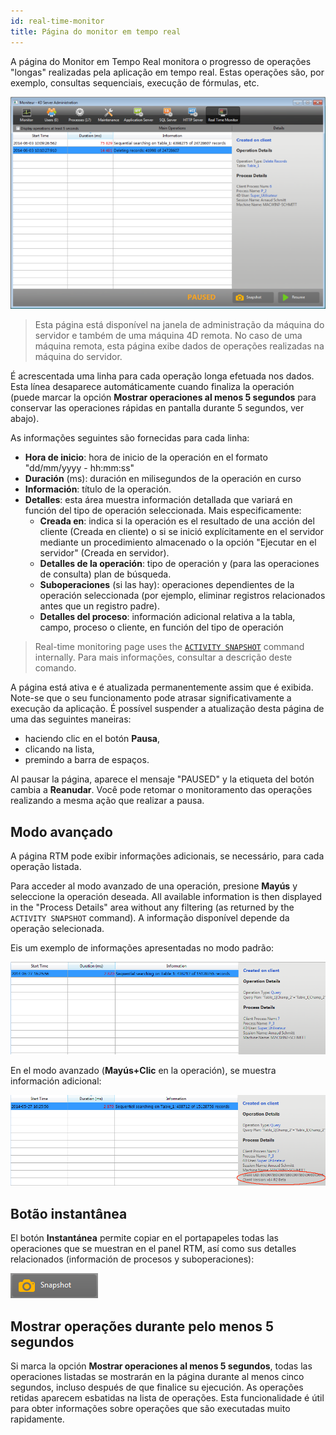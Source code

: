 ```yaml
---
id: real-time-monitor
title: Página do monitor em tempo real
---
```


A página do Monitor em Tempo Real monitora o progresso de operações "longas" realizadas pela aplicação em tempo real. Estas operações são, por exemplo, consultas sequenciais, execução de fórmulas, etc.

![](../assets/en/Admin/server-admin-monitor-page.png)

> Esta página está disponível na janela de administração da máquina do servidor e também de uma máquina 4D remota. No caso de uma máquina remota, esta página exibe dados de operações realizadas na máquina do servidor.

É acrescentada uma linha para cada operação longa efetuada nos dados. Esta línea desaparece automáticamente cuando finaliza la operación (puede marcar la opción **Mostrar operaciones al menos 5 segundos** para conservar las operaciones rápidas en pantalla durante 5 segundos, ver abajo).

As informações seguintes são fornecidas para cada linha:

- **Hora de inicio**: hora de inicio de la operación en el formato "dd/mm/yyyy - hh:mm:ss"
- **Duración** (ms): duración en milisegundos de la operación en curso
- **Información**: título de la operación.
- **Detalles**: esta área muestra información detallada que variará en función del tipo de operación seleccionada. Mais especificamente:
  - **Creada en**: indica si la operación es el resultado de una acción del cliente (Creada en cliente) o si se inició explícitamente en el servidor mediante un procedimiento almacenado o la opción "Ejecutar en el servidor" (Creada en servidor).
  - **Detalles de la operación**: tipo de operación y (para las operaciones de consulta) plan de búsqueda.
  - **Suboperaciones** (si las hay): operaciones dependientes de la operación seleccionada (por ejemplo, eliminar registros relacionados antes que un registro padre).
  - **Detalles del proceso**: información adicional relativa a la tabla, campo, proceso o cliente, en función del tipo de operación

> Real-time monitoring page uses the [`ACTIVITY SNAPSHOT`](../commands-legacy/activity-snapshot.md) command internally. Para mais informações, consultar a descrição deste comando.

A página está ativa e é atualizada permanentemente assim que é exibida. Note-se que o seu funcionamento pode atrasar significativamente a execução da aplicação. É possível suspender a atualização desta página de uma das seguintes maneiras:

 - haciendo clic en el botón **Pausa**,
 - clicando na lista,
 - premindo a barra de espaços.

Al pausar la página, aparece el mensaje "PAUSED" y la etiqueta del botón cambia a **Reanudar**.
Você pode retomar o monitoramento das operações realizando a mesma ação que realizar a pausa.

## Modo avançado

A página RTM pode exibir informações adicionais, se necessário, para cada operação listada.

Para acceder al modo avanzado de una operación, presione **Mayús** y seleccione la operación deseada. All available information is then displayed in the "Process Details" area without any filtering (as returned by the `ACTIVITY SNAPSHOT` command). A informação disponível depende da operação selecionada.

Eis um exemplo de informações apresentadas no modo padrão:

![](../assets/en/Admin/server-admin-monitor-adv1.png)

En el modo avanzado (**Mayús+Clic** en la operación), se muestra información adicional:

![](../assets/en/Admin/server-admin-monitor-adv2.png)

## Botão instantânea

El botón **Instantánea** permite copiar en el portapapeles todas las operaciones que se muestran en el panel RTM, así como sus detalles relacionados (información de procesos y suboperaciones):

![](../assets/en/Admin/server-admin-monitor-snapshot.png)

## Mostrar operações durante pelo menos 5 segundos

Si marca la opción **Mostrar operaciones al menos 5 segundos**, todas las operaciones listadas se mostrarán en la página durante al menos cinco segundos, incluso después de que finalice su ejecución. As operações retidas aparecem esbatidas na lista de operações. Esta funcionalidade é útil para obter informações sobre operações que são executadas muito rapidamente.
